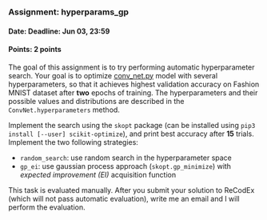 ### Assignment: hyperparams_gp
#### Date: Deadline: Jun 03, 23:59
#### Points: 2 points

The goal of this assignment is to try performing automatic hyperparameter
search. Your goal is to optimize [conv_net.py](https://github.com/ufal/npfl114/tree/past-1718/labs/13/conv_net.py)
model with several hyperparameters, so that it achieves highest validation
accuracy on Fashion MNIST dataset after **two** epochs of training.
The hyperparameters and their possible values and distributions are described
in the `ConvNet.hyperparameters` method.

Implement the search using the `skopt` package (can be installed using
`pip3 install [--user] scikit-optimize`), and print best accuracy
after **15** trials. Implement the two following strategies:
- `random_search`: use random search in the hyperparameter space
- `gp_ei`: use gaussian process approach (`skopt.gp_minimize`) with
  _expected improvement (EI)_ acquisition function

This task is evaluated manually. After you submit your solution to ReCodEx
(which will not pass automatic evaluation), write me an email and I will
perform the evaluation.
